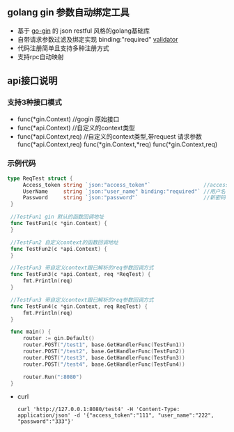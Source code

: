 ## golang gin 参数自动绑定工具
- 基于 [go-gin](https://github.com/gin-gonic/gin) 的 json restful 风格的golang基础库
- 自带请求参数过滤及绑定实现 binding:"required"  [validator](go-playground/validator.v8)
- 代码注册简单且支持多种注册方式
- 支持rpc自动映射

## api接口说明

### 支持3种接口模式

- func(*gin.Context) //gogin 原始接口
- func(*api.Context) //自定义的context类型
- func(*api.Context,req) //自定义的context类型,带request 请求参数
  func(*api.Context,req)
  func(*gin.Context,*req)
  func(*gin.Context,req)


### 示例代码

   ```go
   type ReqTest struct {
        Access_token string `json:"access_token"`                 //access_token
        UserName     string `json:"user_name" binding:"required"` //用户名
        Password     string `json:"password"`                     //新密码
    }

    //TestFun1 gin 默认的函数回调地址
    func TestFun1(c *gin.Context) {
    }

    //TestFun2 自定义context的函数回调地址
    func TestFun2(c *api.Context) {
    }

    //TestFun3 带自定义context跟已解析的req参数回调方式
    func TestFun3(c *api.Context, req *ReqTest) {
        fmt.Println(req)
    }

    //TestFun3 带自定义context跟已解析的req参数回调方式
    func TestFun4(c *gin.Context, req ReqTest) {
        fmt.Println(req)
    }

    func main() {
        router := gin.Default()
        router.POST("/test1", base.GetHandlerFunc(TestFun1))
        router.POST("/test2", base.GetHandlerFunc(TestFun2))
        router.POST("/test3", base.GetHandlerFunc(TestFun3))
        router.POST("/test4", base.GetHandlerFunc(TestFun4))

        router.Run(":8080")
    }
   ```

- curl
  ```
  curl 'http://127.0.0.1:8080/test4' -H 'Content-Type: application/json' -d '{"access_token":"111", "user_name":"222", "password":"333"}'
  ```
